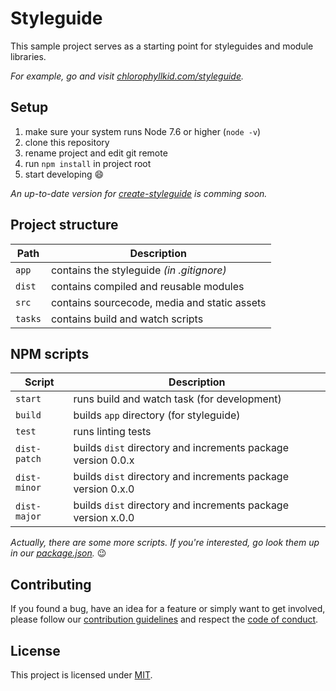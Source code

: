# Styleguide

This sample project serves as a starting point for styleguides and module libraries.

_For example, go and visit [chlorophyllkid.com/styleguide](https://www.chlorophyllkid.com/styleguide)._


## Setup

1.  make sure your system runs Node 7.6 or higher (`node -v`)
2.  clone this repository
3.  rename project and edit git remote
4.  run `npm install` in project root
5.  start developing :smile:

_An up-to-date version for [create-styleguide](https://github.com/chlorophyllkid/create-styleguide) is comming soon._


## Project structure

| Path    | Description                                  |
| ------- | -------------------------------------------- |
| `app`   | contains the styleguide *(in .gitignore)*    |
| `dist`  | contains compiled and reusable modules       |
| `src`   | contains sourcecode, media and static assets |
| `tasks` | contains build and watch scripts             |


## NPM scripts

| Script       | Description                                                  |
| ------------ | ------------------------------------------------------------ |
| `start`      | runs build and watch task (for development)                  |
| `build`      | builds `app` directory (for styleguide)                      |
| `test`       | runs linting tests                                           |
| `dist-patch` | builds `dist` directory and increments package version 0.0.x |
| `dist-minor` | builds `dist` directory and increments package version 0.x.0 |
| `dist-major` | builds `dist` directory and increments package version x.0.0 |

_Actually, there are some more scripts. If you're interested, go look them up in our [package.json](https://github.com/chlorophyllkid/styleguide/blob/master/package.json)._ :wink:

## Contributing

If you found a bug, have an idea for a feature or simply want to get involved, please follow our [contribution guidelines](https://github.com/chlorophyllkid/styleguide/blob/master/.github/CONTRIBUTING.md) and respect the [code of conduct](https://github.com/chlorophyllkid/styleguide/blob/master/.github/CODE_OF_CONDUCT.md).


## License

This project is licensed under [MIT](https://github.com/chlorophyllkid/styleguide/blob/master/LICENSE).
